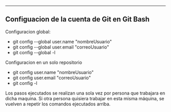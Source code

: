 -------------------------------------------------------------------------
Configuacion de la cuenta de Git en Git Bash
-------------------------------------------------------------------------
Configuracion global:
- git config --global user.name "nombreUsuario"
- git config --global user.email "correoUsuario"
- git config --global -l

Configuracion en un solo repositorio
- git config user.name "nombreUsuario"
- git config user.email "correoUsuario"
- git config -l

Los pasos ejecutados se realizan una sola vez por persona que trabajara en dicha maquina.
Si otra persona quisiera trabajar en esta misma máquina, se vuelven a repetir los comandos ejecutados arriba.